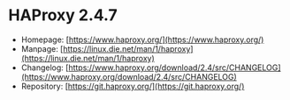 # HAProxy 2.4.7
 - Homepage: [https://www.haproxy.org/](https://www.haproxy.org/)
 - Manpage: [https://linux.die.net/man/1/haproxy](https://linux.die.net/man/1/haproxy)
 - Changelog: [https://www.haproxy.org/download/2.4/src/CHANGELOG](https://www.haproxy.org/download/2.4/src/CHANGELOG)
 - Repository: [https://git.haproxy.org/](https://git.haproxy.org/)

